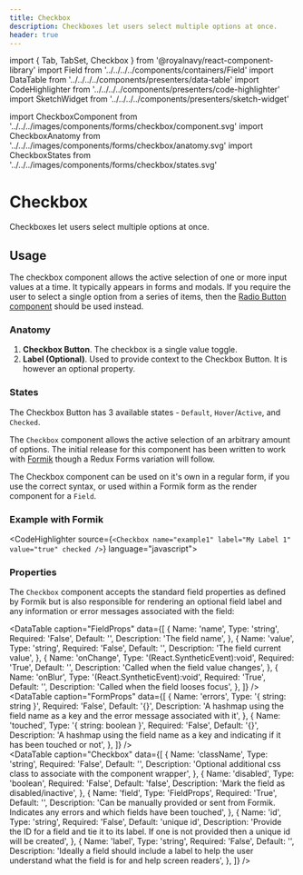 ```yaml
---
title: Checkbox
description: Checkboxes let users select multiple options at once.
header: true
---
```


import { Tab, TabSet, Checkbox } from '@royalnavy/react-component-library'
import Field from '../../../../components/containers/Field'
import DataTable from '../../../../components/presenters/data-table'
import CodeHighlighter from '../../../../components/presenters/code-highlighter'
import SketchWidget from '../../../../components/presenters/sketch-widget'

import CheckboxComponent from '../../../images/components/forms/checkbox/component.svg'
import CheckboxAnatomy from '../../../images/components/forms/checkbox/anatomy.svg'
import CheckboxStates from '../../../images/components/forms/checkbox/states.svg'

# Checkbox
Checkboxes let users select multiple options at once.

<CheckboxComponent />

## Usage
The checkbox component allows the active selection of one or more input values at a time. It typically appears in forms and modals. If you require the user to select a single option from a series of items, then the [Radio Button component](/forms/radio) should be used instead.


<TabSet>

<Tab title="Design">

<SketchWidget name="Checkbox" href="/standards-toolkit.sketch" />

### Anatomy
<CheckboxAnatomy />

1. **Checkbox Button**. The checkbox is a single value toggle.
2. **Label (Optional)**. Used to provide context to the Checkbox Button. It is however an optional property.


### States
<CheckboxStates />

The Checkbox Button has 3 available states - `Default`, `Hover`/`Active`, and `Checked`.

</Tab>

<Tab title="Develop">

The `Checkbox` component allows the active selection of an arbitrary amount of options. The initial release for this component has been written to work with <a href="https://jaredpalmer.com/formik/">Formik</a> though a Redux Forms variation will follow.

The Checkbox component can be used on it's own in a regular form, if you use the correct syntax, or used within a Formik form as the render component for a `Field`.

### Example with Formik
<CodeHighlighter source={`<Checkbox name="example1" label="My Label 1" value="true" checked />`} language="javascript">
  <Form>
    <Checkbox name="example1" label="My Label 1" value="true" checked />
    <Checkbox name="example2" label="My Label 2" />
    <Checkbox name="example3" label="My Label 3" />
  </Form>
</CodeHighlighter>

### Properties
The `Checkbox` component accepts the standard field properties as defined by Formik but is also
responsible for rendering an optional field label and any information or error messages associated 
with the field:

<DataTable caption="FieldProps" data={[
  {
    Name: 'name',
    Type: 'string',
    Required: 'False',
    Default: '',
    Description: 'The field name',
  },
  {
    Name: 'value',
    Type: 'string',
    Required: 'False',
    Default: '',
    Description: 'The field current value',
  },
   {
    Name: 'onChange',
    Type: '(React.SyntheticEvent):void',
    Required: 'True',
    Default: '',
    Description: 'Called when the field value changes',
  },
  {
    Name: 'onBlur',
    Type: '(React.SyntheticEvent):void',
    Required: 'True',
    Default: '',
    Description: 'Called when the field looses focus',
  },
]} />
<br />
<DataTable caption="FormProps" data={[
  {
    Name: 'errors',
    Type: '{ string: string }',
    Required: 'False',
    Default: '{}',
    Description: 'A hashmap using the field name as a key and the error message associated with it',
  },
  {
    Name: 'touched',
    Type: '{ string: boolean }',
    Required: 'False',
    Default: '{}',
    Description: 'A hashmap using the field name as a key and indicating if it has been touched or not',
  },
]} />
<br />
<DataTable caption="Checkbox" data={[
  {
    Name: 'className',
    Type: 'string',
    Required: 'False',
    Default: '',
    Description: 'Optional additional css class to associate with the component wrapper',
  },
  {
    Name: 'disabled',
    Type: 'boolean',
    Required: 'False',
    Default: 'false',
    Description: 'Mark the field as disabled/inactive',
  },
  {
    Name: 'field',
    Type: 'FieldProps',
    Required: 'True',
    Default: '',
    Description: 'Can be manually provided or sent from Formik. Indicates any errors and which fields have been touched',
  },
  {
    Name: 'id',
    Type: 'string',
    Required: 'False',
    Default: 'unique id',
    Description: 'Provide the ID for a field and tie it to its label. If one is not provided then a unique id will be created',
  },
  {
    Name: 'label',
    Type: 'string',
    Required: 'False',
    Default: '',
    Description: 'Ideally a field should include a label to help the user understand what the field is for and help screen readers',
  },
]} />

</Tab>
</TabSet>
